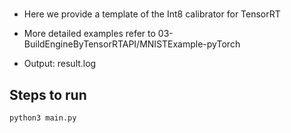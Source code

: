 #

+ Here we provide a template of the Int8 calibrator for TensorRT

+ More detailed examples refer to 03-BuildEngineByTensorRTAPI/MNISTExample-pyTorch

+ Output: result.log

## Steps to run

```shell
python3 main.py
```
